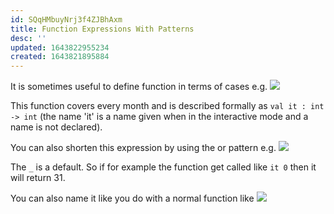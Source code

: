 ```yaml
---
id: SQqHMbuyNrj3f4ZJBhAxm
title: Function Expressions With Patterns
desc: ''
updated: 1643822955234
created: 1643821895884
---
```

It is sometimes useful to define function in terms of cases e.g.
![](/assets/images/2022-02-02-18-15-23.png)

This function covers every month and is described formally as `val it : int -> int` (the name 'it' is a name given when in the interactive mode and a name is not declared).

You can also shorten this expression by using the or pattern e.g.
![](/assets/images/2022-02-02-18-27-14.png)

The `_` is a default. So if for example the function get called like `it 0` then it will return 31.

You can also name it like you do with a normal function like
![](/assets/images/2022-02-02-18-29-03.png)